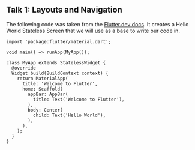 ﻿## Talk 1: Layouts and Navigation

The following code was taken from the [Flutter.dev docs](https://flutter.dev/docs/get-started/codelab#step-1-create-the-starter-flutter-app). It creates a Hello World Stateless Screen that we will use as a base to write our code in.


    import 'package:flutter/material.dart';
    
    void main() => runApp(MyApp());
    
    class MyApp extends StatelessWidget {
      @override
      Widget build(BuildContext context) {
        return MaterialApp(
          title: 'Welcome to Flutter',
          home: Scaffold(
            appBar: AppBar(
              title: Text('Welcome to Flutter'),
            ),
            body: Center(
              child: Text('Hello World'),
            ),
          ),
        );
      }
    }

